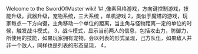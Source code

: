 Welcome to the SwordOfMaster wiki!
1# ,像素风格游戏，方向键控制游戏，技能升级，武器升级，宠物系统，三大系统 ，单机游戏 
2，类似于魔塔的游戏，玩家每点一下方向键，主角移动一个单位的距离，当主角与怪物距离一定的单位的时候，触发战斗模式，
3，战斗模式，显示当前两人的信息，包括攻击力，防御力，所使用的技能，如果玩家拥有宠物，会以列表的形式呈现，己方队伍，如果敌人并非一个敌人，同样也是列表的形态呈现，
4，